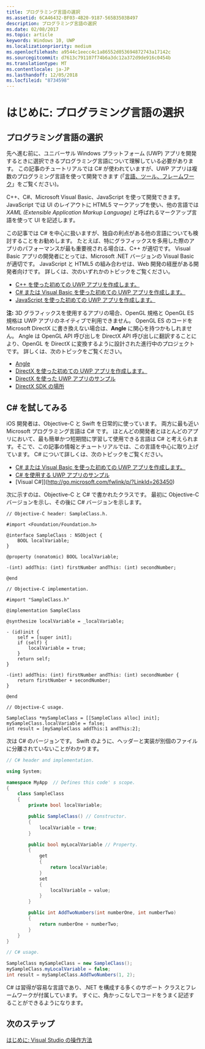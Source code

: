 ```yaml
---
title: プログラミング言語の選択
ms.assetid: 6CA46432-BF03-4B20-9187-565B3503B497
description: プログラミング言語の選択
ms.date: 02/08/2017
ms.topic: article
keywords: Windows 10, UWP
ms.localizationpriority: medium
ms.openlocfilehash: a9544c1eecc4c1a86552d053694872743a17142c
ms.sourcegitcommit: d7613c791107f74b6a3dc12a372d9de916c0454b
ms.translationtype: MT
ms.contentlocale: ja-JP
ms.lasthandoff: 12/05/2018
ms.locfileid: "8734598"
---
```

# <a name="getting-started-choosing-a-programming-language"></a>はじめに: プログラミング言語の選択


## <a name="choosing-a-programming-language"></a>プログラミング言語の選択

先へ進む前に、ユニバーサル Windows プラットフォーム (UWP) アプリを開発するときに選択できるプログラミング言語について理解している必要があります。 この記事のチュートリアルでは C# が使われていますが、UWP アプリは複数のプログラミング言語を使って開発できます (「[言語、ツール、フレームワーク](https://msdn.microsoft.com/library/windows/apps/dn465799)」をご覧ください)。

C++、C#、Microsoft Visual Basic、JavaScript を使って開発できます。 JavaScript では UI のレイアウトに HTML5 マークアップを使い、他の言語では *XAML (Extensible Application Markup Language)* と呼ばれるマークアップ言語を使って UI を記述します。

この記事では C# を中心に扱いますが、独自の利点がある他の言語についても検討することをお勧めします。 たとえば、特にグラフィックスを多用した際のアプリのパフォーマンスが最も重要視される場合は、C++ が適切です。 Visual Basic アプリの開発者にとっては、Microsoft .NET バージョンの Visual Basic が適切です。 JavaScript と HTML5 の組み合わせは、Web 開発の経歴がある開発者向けです。 詳しくは、次のいずれかのトピックをご覧ください。

-   [C++ を使った初めての UWP アプリを作成します。](../get-started/create-a-basic-windows-10-app-in-cpp.md)
-   [C# または Visual Basic を使った初めての UWP アプリを作成します。](../get-started/create-a-hello-world-app-xaml-universal.md)
-   [JavaScript を使った初めての UWP アプリを作成します。](../get-started/create-a-hello-world-app-js-uwp.md)

**注:** 3D グラフィックスを使用するアプリの場合、OpenGL 規格と OpenGL ES 規格は UWP アプリのネイティブで利用できません。 OpenGL ES のコードを Microsoft DirectX に書き換えない場合は、**Angle** に関心を持つかもしれません。 Angle は OpenGL API 呼び出しを DirectX API 呼び出しに翻訳することにより、OpenGL を DirectX に変換するように設計された進行中のプロジェクトです。 詳しくは、次のトピックをご覧ください。
-   [Angle](https://code.google.com/p/angleproject/)
-   [DirectX を使った初めての UWP アプリを作成します。](https://msdn.microsoft.com/library/windows/apps/br229580)
-   [DirectX を使った UWP アプリのサンプル](http://go.microsoft.com/fwlink/p/?LinkId=263603)
-   [DirectX SDK の場所](https://msdn.microsoft.com/library/windows/desktop/ee663275)

## <a name="giving-c-a-go"></a>C# を試してみる

iOS 開発者は、Objective-C と Swift を日常的に使っています。 両方に最も近い Microsoft プログラミング言語は C# です。 ほとんどの開発者とほとんどのアプリにおいて、最も簡単かつ短期間に学習して使用できる言語は C# と考えられます。そこで、この記事の情報とチュートリアルでは、この言語を中心に取り上げています。 C# について詳しくは、次のトピックをご覧ください。

-   [C# または Visual Basic を使った初めての UWP アプリを作成します。](../get-started/create-a-hello-world-app-xaml-universal.md)
-   [C# を使用する UWP アプリのサンプル](http://go.microsoft.com/fwlink/p/?LinkId=263453)
-   [Visual C#]](http://go.microsoft.com/fwlink/p/?LinkId=263450)

次に示すのは、Objective-C と C# で書かれたクラスです。 最初に Objective-C バージョンを示し、その後に C# バージョンを示します。

```obj-c
// Objective-C header: SampleClass.h.

#import <Foundation/Foundation.h>

@interface SampleClass : NSObject {
    BOOL localVariable;
}

@property (nonatomic) BOOL localVariable;

-(int) addThis: (int) firstNumber andThis: (int) secondNumber;

@end
```

```obj-c
// Objective-C implementation.

#import "SampleClass.h"

@implementation SampleClass

@synthesize localVariable = _localVariable;

- (id)init {
    self = [super init];
    if (self) {
        localVariable = true;
    }
    return self;
}

-(int) addThis: (int) firstNumber andThis: (int) secondNumber {
    return firstNumber + secondNumber;
}

@end
```

```obj-c
// Objective-C usage.

SampleClass *mySampleClass = [[SampleClass alloc] init];
mySampleClass.localVariable = false;
int result = [mySampleClass addThis:1 andThis:2];
```

次は C# のバージョンです。 Swift のように、ヘッダーと実装が別個のファイルに分離されていないことがわかります。

```csharp
// C# header and implementation.

using System;

namespace MyApp  // Defines this code' s scope.
{
    class SampleClass
    {
        private bool localVariable;

        public SampleClass() // Constructor.
        {
            localVariable = true;
        }

        public bool myLocalVariable // Property.
        {
            get
            {
                return localVariable;
            }
            set
            {
                localVariable = value; 
            }
        }

        public int AddTwoNumbers(int numberOne, int numberTwo)
        {
            return numberOne + numberTwo;
        }        
    }
}
```

```csharp
// C# usage.

SampleClass mySampleClass = new SampleClass();
mySampleClass.myLocalVariable = false;
int result = mySampleClass.AddTwoNumbers(1, 2);
```

C# は習得が容易な言語であり、.NET を構成する多くのサポート クラスとフレームワークが付属しています。 すぐに、角かっこなしでコードをうまく記述することができるようになります。

## <a name="next-step"></a>次のステップ

[はじめに: Visual Studio の操作方法](getting-started-getting-around-in-visual-studio.md)
